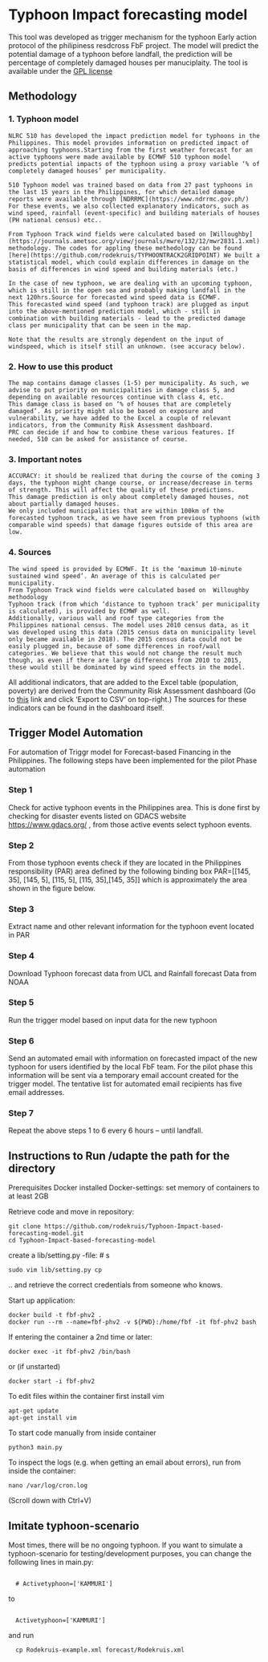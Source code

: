 # Typhoon Impact forecasting model

This tool was developed as trigger mechanism for the typhoon Early action protocol of the philipiness resdcross FbF project. The model will predict the potential damage of a typhoon before landfall, the prediction will be percentage of completely damaged houses per manuciplaity.
The tool is available under the [GPL license](https://github.com/rodekruis/Typhoon-Impact-based-forecasting-model/blob/master/LICENSE)

## Methodology

### 1. Typhoon model

    NLRC 510 has developed the impact prediction model for typhoons in the Philippines. This model provides information on predicted impact of approaching typhoons.Starting from the first weather forecast for an active typhoons were made available by ECMWF 510 typhoon model predicts potential impacts of the typhoon using a proxy variable ‘% of completely damaged houses’ per municipality.

    510 Typhoon model was trained based on data from 27 past typhoons in the last 15 years in the Philippines, for which detailed damage reports were available through [NDRRMC](https://www.ndrrmc.gov.ph/) For these events, we also collected explanatory indicators, such as wind speed, rainfall (event-specific) and building materials of houses (PH national census) etc..

    From Typhoon Track wind fields were calculated based on [Willoughby](https://journals.ametsoc.org/view/journals/mwre/132/12/mwr2831.1.xml) methodology. The codes for appling these methedology can be found [here](https://github.com/rodekruis/TYPHOONTRACK2GRIDPOINT) We built a statistical model, which could explain differences in damage on the basis of differences in wind speed and building materials (etc.)

    In the case of new typhoon, we are dealing with an upcoming typhoon, which is still in the open sea and probably making landfall in the next 120hrs.Source for forecasted wind speed data is ECMWF.
    This forecasted wind speed (and typhoon track) are plugged as input into the above-mentioned prediction model, which - still in combination with building materials - lead to the predicted damage class per municipality that can be seen in the map.

    Note that the results are strongly dependent on the input of windspeed, which is itself still an unknown. (see accuracy below).

### 2. How to use  this product

    The map contains damage classes (1-5) per municipality. As such, we advise to put priority on municipalities in damage class 5, and depending on available resources continue with class 4, etc.
    This damage class is based on ‘% of houses that are completely damaged’. As priority might also be based on exposure and vulnerability, we have added to the Excel a couple of relevant indicators, from the Community Risk Assessment dashboard.
    PRC can decide if and how to combine these various features. If needed, 510 can be asked for assistance of course.

### 3. Important notes

    ACCURACY: it should be realized that during the course of the coming 3 days, the typhoon might change course, or increase/decrease in terms of strength. This will affect the quality of these predictions. 
    This damage prediction is only about completely damaged houses, not about partially damaged houses.
    We only included municipalities that are within 100km of the forecasted typhoon track, as we have seen from previous typhoons (with comparable wind speeds) that damage figures outside of this area are low.

### 4. Sources

    The wind speed is provided by ECMWF. It is the ‘maximum 10-minute sustained wind speed’. An average of this is calculated per municipality.
    From Typhoon Track wind fields were calculated based on  Willoughby  methodology 
    Typhoon track (from which ‘distance to typhoon track’ per municipality is calculated), is provided by ECMWF as well.
    Additionally, various wall and roof type categories from the Philippines national census. The model uses 2010 census data, as it was developed using this data (2015 census data on municipality level only became available in 2018). The 2015 census data could not be easily plugged in, because of some differences in roof/wall categories. We believe that this would not change the result much though, as even if there are large differences from 2010 to 2015, these would still be dominated by wind speed effects in the model.
   All additional indicators, that are added to the Excel table (population, poverty) are derived from the Community Risk Assessment dashboard (Go to [this](https://dashboard.510.global/#!/community_risk?country=PHL) link and click ‘Export to CSV’ on top-right.) The sources for these indicators can be found in the dashboard itself.

## Trigger Model Automation

For automation of Triggr model for Forecast-based Financing in the Philippines. The following steps have been implemented for the pilot Phase automation

### Step 1

Check for active typhoon events in the Philippines area. This is done first by checking  for disaster events  listed on GDACS website https://www.gdacs.org/ , from those active events select typhoon events.

### Step 2

From those typhoon events check if they are located in the Philippines responsibility (PAR) area defined by the following binding box PAR=[[145, 35], [145, 5], [115, 5], [115, 35],[145, 35]]  which is approximately the area shown in the figure below.

### Step 3

Extract name and other relevant information for the typhoon event located in PAR

### Step 4

Download Typhoon forecast data from UCL and Rainfall forecast Data from NOAA

### Step 5

Run the trigger model based on input data for the new typhoon 

### Step 6

Send an automated email with information on forecasted impact of the new typhoon for users identified by the local FbF team. For the pilot phase this information will be sent via a temporary email account created for the trigger model. The tentative list for automated email recipients has five email addresses.

### Step 7

Repeat the above steps 1 to 6 every 6 hours – until landfall.

## Instructions to Run /udapte the path for the directory

  Prerequisites 
  Docker installed
  Docker-settings: set memory of containers to at least 2GB

Retrieve code and move in repository:
```
git clone https://github.com/rodekruis/Typhoon-Impact-based-forecasting-model.git
cd Typhoon-Impact-based-forecasting-model
```
create a lib/setting.py -file: # s
```
sudo vim lib/setting.py cp 
```
.. and retrieve the correct credentials from someone who knows. 

Start up application:
```
docker build -t fbf-phv2 .
docker run --rm --name=fbf-phv2 -v ${PWD}:/home/fbf -it fbf-phv2 bash
```
If entering the container a 2nd time or later:
```
docker exec -it fbf-phv2 /bin/bash
```
or (if unstarted)
```
docker start -i fbf-phv2
```
To edit files within the container first install vim 
```
apt-get update
apt-get install vim
```


To start code manually from inside container
```
python3 main.py
```

To inspect the logs (e.g. when getting an email about errors), run from inside the container:
```
nano /var/log/cron.log
```
(Scroll down with Ctrl+V) 


## Imitate typhoon-scenario

Most times, there will be no ongoing typhoon. If you want to simulate a typhoon-scenario for testing/development purposes, you can change the following lines in main.py:
```
 
  # Activetyphoon=['KAMMURI']
```
to
```
 
  Activetyphoon=['KAMMURI']
```
and run
```
  cp Rodekruis-example.xml forecast/Rodekruis.xml
```
